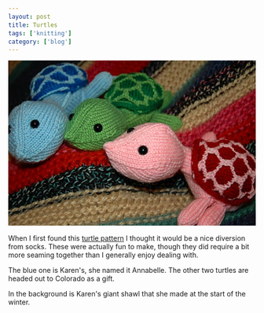 ```yaml
---
layout: post
title: Turtles
tags: ['knitting']
category: ['blog']
---
```


![Turtles :: Nikon D70](/media/2007/02/turtles.jpg)

When I first found this [turtle
pattern](http://knitty.com/ISSUEwinter06/PATTsheldon.html) I thought it
would be a nice diversion from socks. These were actually fun to make,
though they did require a bit more seaming together than I generally
enjoy dealing with.

The blue one is Karen's, she named it Annabelle. The other two turtles
are headed out to Colorado as a gift.

In the background is Karen's giant shawl that she made at the start of
the winter.

